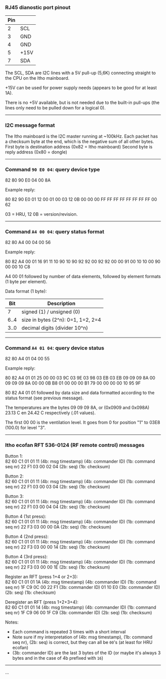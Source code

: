 
### RJ45 dianostic port pinout

| Pin |      |
| --- | ---- |
| 2   | SCL  |
| 3   | GND  |
| 4   | GND  |
| 5   | +15V |
| 7   | SDA  |

The SCL, SDA are I2C lines with a 5V pull-up (5,6K) connecting straight to the CPU on the Itho mainboard.

+15V can be used for power supply needs (appears to be good for at least 1A).

There is no +5V available, but is not needed due to the built-in pull-ups (the lines only need to be pulled down for a logical 0).

---

### I2C message format

The Itho mainboard is the I2C master running at ~100kHz.
Each packet has a checksum byte at the end, which is the negative sum of all other bytes.
First byte is destination address (0x82 = Itho mainboard)
Second byte is reply address (0x80 = dongle)

---

### Command `90 E0 04`: query device type

82 80 90 E0 04 00 8A

Example reply:

80 82 90 E0 01 12 00 01 00 03 12 0B 00 00 00 FF FF FF FF FF FF FF FF 00 62

03 = HRU, 12 0B = version/revision.

---

### Command `A4 00 04`: query status format

82 80 A4 00 04 00 56

Example reply:

80 82 A4 00 01 16 91 11 10 90 10 90 92 92 00 92 92 00 00 91 00 10 10 00 90 00 00 10 C8

A4 00 01 followed by number of data elements, followed by element formats (1 byte per element).

Data format (1 byte):

| Bit  | Description                        |
| ---- | ---------------------------------- |
| 7    | signed (1) / unsigned (0)          |
| 6..4 | size in bytes (2^n): 0=1, 1=2, 2=4 |
| 3..0 | decimal digits (divider 10^n)      |

---

### Command `A4 01 04`: query device status

82 80 A4 01 04 00 55

Example reply:

80 82 A4 01 01 25 00 00 03 9C 03 9E 03 98 03 EB 03 EB 09 09 09 8A 00 09 09 09 8A 00 00 0B B8 01 00 00 00 B1 79 00 00 00 00 10 95 9F

80 82 A4 01 01 followed by data size and data formatted according to the status format (see previous message).

The temperatures are the bytes 09 09 09 8A, or (0x0909 and 0x098A) 23.13 C en 24.42 C respectively (.01 values).

The first 00 00 is the ventilation level. It goes from 0 for position "1" to 03E8 (100.0) for level "3".

---

### Itho ecofan RFT 536-0124 (RF remote control) messages

Button 1:  
82 60 C1 01 01 11 (4b: msg timestamp) (4b: commander ID) (1b: command seq nr) 22 F1 03 00 02 04 (2b: seq) (1b: checksum)

Button 2:  
82 60 C1 01 01 11 (4b: msg timestamp) (4b: commander ID) (1b: command seq nr) 22 F1 03 00 03 04 (2b: seq) (1b: checksum)

Button 3:  
82 60 C1 01 01 11 (4b: msg timestamp) (4b: commander ID) (1b: command seq nr) 22 F1 03 00 04 04 (2b: seq) (1b: checksum)

Button 4 (1st press):  
82 60 C1 01 01 11 (4b: msg timestamp) (4b: commander ID) (1b: command seq nr) 22 F3 03 00 00 0A (2b: seq) (1b: checksum)

Button 4 (2nd press):  
82 60 C1 01 01 11 (4b: msg timestamp) (4b: commander ID) (1b: command seq nr) 22 F3 03 00 00 14 (2b: seq) (1b: checksum)

Button 4 (3rd press):  
82 60 C1 01 01 11 (4b: msg timestamp) (4b: commander ID) (1b: command seq nr) 22 F3 03 00 00 1E (2b: seq) (1b: checksum)

Register an RFT (press 1+4 or 2+3):  
82 60 C1 01 01 1A (4b: msg timestamp) (4b: commander ID) (1b: command seq nr) 1F C9 0C 00 22 F1 (3b: commander ID) 01 10 E0 (3b: commander
ID) (2b: seq) (1b: checksum)

Deregister an RFT (press 1+2+3+4):  
82 60 C1 01 01 14 (4b: msg timestamp) (4b: commander ID) (1b: command seq nr) 1F C9 06 00 1F C9 (3b: commander ID) (2b: seq) (1b: checksum)

Notes:

* Each command is repeated 3 times with a short interval
* Note sure if my interpretation of (4b: msg timestamp), (1b: command seq nr), (2b: seq) is correct, but they can all be `00`'s (at least for HRU
ecofan)
* (3b: commander ID) are the last 3 bytes of the ID (or maybe it's always 3 bytes and in the case of 4b prefixed with `16`)

---

...
